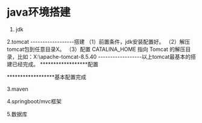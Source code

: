 # java环境搭建
1. jdk

2.tomcat
------------------搭建
    （1）前置条件，jdk安装配置好。
    （2）解压tomcat包到任意目录X。
    （3）配置 CATALINA_HOME 指向 Tomcat 的解压目录，比如：X:\apache-tomcat-8.5.40
------------------以上tomcat最基本的搭建已经完成。
******************配置

******************基本配置完成

3.maven

4.springboot/mvc框架

5.数据库
